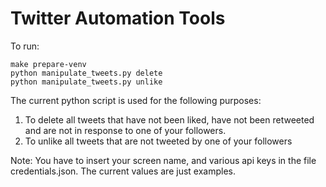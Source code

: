 # Twitter Automation Tools

To run:
```
make prepare-venv
python manipulate_tweets.py delete
python manipulate_tweets.py unlike
```


The current python script is used for the following purposes:
1. To delete all tweets that have not been liked, have not been retweeted and are not in response to one of your followers.
2. To unlike all tweets that are not tweeted by one of your followers

Note:
You have to insert your screen name, and various api keys in the file credentials.json. The current values are just examples.
